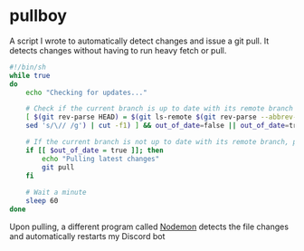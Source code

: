 # pullboy

A script I wrote to automatically detect changes and issue a git pull. It detects changes without having to run heavy fetch or pull.

```bash
#!/bin/sh  
while true  
do  
	echo "Checking for updates..."

	# Check if the current branch is up to date with its remote branch
	[ $(git rev-parse HEAD) = $(git ls-remote $(git rev-parse --abbrev-ref @{u} | \
	sed 's/\// /g') | cut -f1) ] && out_of_date=false || out_of_date=true

	# If the current branch is not up to date with its remote branch, pull the latest changes
	if [[ $out_of_date = true ]]; then
		echo "Pulling latest changes"
		git pull
	fi
	
	# Wait a minute
	sleep 60  
done
```

Upon pulling, a different program called [Nodemon](https://github.com/remy/nodemon) detects the file changes and automatically restarts my Discord bot
